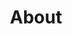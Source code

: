 ---
title: About
image: /img/ovn-open-voice-network-about-ai-voice-assistance_optimized.jpg
about:
  - heading: Vision
    imageUrl: /img/1x1-white-pixel.png
    text: >-
      The Open Voice Network (OVN) is dedicated to making voice assistance
      worthy of user trust—especially for a future of voice assistance that will
      be multi-platform, multi-device, multi-modal, and multi-use.
  - heading: Mission
    imageUrl: /img/1x1-white-pixel.png
    text: >-
      The Open Voice Network will achieve its vision through the development and
      proposal of standards to the global voice industry. We envision standards
      that enable trust-worthy accessibility, identification and authentication,
      data privacy, and interoperability.
  - heading: Principles
    imageUrl: /img/1x1-white-pixel.png
    textHTML: >-
      The Open Voice Network is guided by four principles. It is:
      <ol>
        <li>user-centric, reflecting the interests of enterprises, media and marketers, designers and developers, as well as platforms;</li>
        <li>pragmatic, based in today’s realities and tomorrow’s feasibilities;</li>
        <li>committed to open, objective, and ethical decision-making, where no one entity unfairly benefits;</li>
        <li>focused on results.</li>
      </ol>
  - heading: History and Affiliations
    imageUrl: /img/1x1-white-pixel.png
    text: >-
      The Open Voice Network emerged from 2016-2018 research on the potential of
      AI-enabled voice assistance conducted by the Massachusetts Institute of
      Technology (MIT) Auto-ID Laboratory, Capgemini Consulting, and the Intel
      Corporation.   In late 2018, seed funding was provided to initiate
      research into voice assistance technologies and potential standards, and
      to develop The Open Voice Network.
---